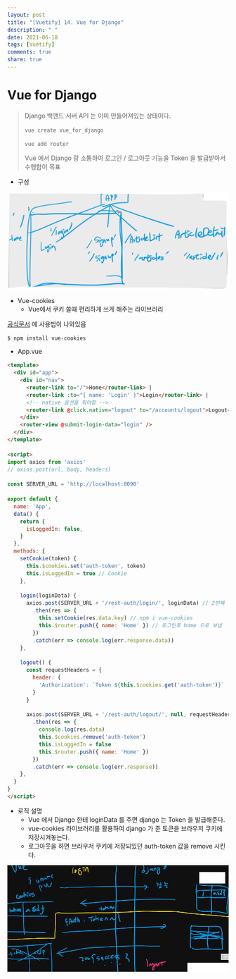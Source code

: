 ```yaml
---
layout: post
title: "[Vuetify] 14. Vue for Django"
description: " "
date: 2021-06-18
tags: [Vuetify]
comments: true
share: true
---
```


# Vue for Django

> Django 백앤드 서버 API 는 이미 만들어져있는 상태이다.
>
> `vue create vue_for_django` 
>
> `vue add router`
>
> Vue 에서 Django 랑 소통하여 로그인 / 로그아웃 기능을 Token 을 발급받아서 수행함이 목표



- 구성

![image-20200609111145016](images/image-20200609111145016.png)





- Vue-cookies
  - Vue에서 쿠키 쓸때 편리하게 쓰게 해주는 라이브러리

[공식문서](https://www.npmjs.com/package/vue-cookies) 에 사용법이 나와있음

```shell
$ npm install vue-cookies
```





- App.vue

```html
<template>
  <div id="app">
    <div id="nav">
      <router-link to="/">Home</router-link> |
      <router-link :to="{ name: 'Login' }">Login</router-link> |
      <!-- native 옵션을 줘야함 -->
      <router-link @click.native="logout" to="/accounts/logout">Logout</router-link>
    </div>
    <router-view @submit-login-data="login" />
  </div>
</template>

<script>
import axios from 'axios'
// axios.post(url, body, headers)

const SERVER_URL = 'http://localhost:8090'

export default {
  name: 'App',
  data() {
    return {
      isLoggedIn: false,
    }
  },
  methods: {
    setCookie(token) {
      this.$cookies.set('auth-token', token)
      this.isLoggedIn = true // Cookie
    },

    login(loginData) {
      axios.post(SERVER_URL + '/rest-auth/login/', loginData) // 2번째 인자 body
        .then(res => {
          this.setCookie(res.data.key) // npm i vue-cookies
          this.$router.push({ name: 'Home' }) // 로그인후 home 으로 보냄
        })
        .catch(err => console.log(err.response.data))
    },

    logout() {
      const requestHeaders = {
        header: {
          'Authorization': `Token ${this.$cookies.get('auth-token')}`
        }
      }

      axios.post(SERVER_URL + '/rest-auth/logout/', null, requestHeaders)
        .then(res => {
          console.log(res.data)
          this.$cookies.remove('auth-token')
          this.isLoggedIn = false
          this.$router.push({ name: 'Home' })
        })
        .catch(err => console.log(err.response))
    },
  }
}
</script>
```





- 로직 설명
  - Vue 에서 Django 한테 loginData 를 주면 django 는 Token 을 발급해준다.
  - vue-cookies 라이브러리를 활용하여 django 가 준 토큰을 브라우저 쿠키에 저장시켜놓는다.
  - 로그아웃을 하면 브라우저 쿠키에 저장되있던 auth-token 값을 remove 시킨다.

![image-20200609111537234](images/image-20200609111537234.png)